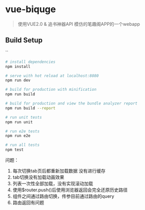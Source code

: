# vue-biquge

> 使用VUE2.0 & 追书神器API 模仿的笔趣阁APP的一个webapp

## Build Setup
``
``` bash
# install dependencies
npm install

# serve with hot reload at localhost:8080
npm run dev

# build for production with minification
npm run build

# build for production and view the bundle analyzer report
npm run build --report

# run unit tests
npm run unit

# run e2e tests
npm run e2e

# run all tests
npm test
```

问题：

1. 每次切换tab页后都重新加载数据 没有进行缓存
2. tab切换没有加载动画效果
3. 列表一次性全部加载，没有实现滚动加载
4. 使用$router.push()后使用浏览器返回会完全还原历史路径
5. 组件之间通过路由切换，传参目前通过路由的query
6. 路由返回有问题


